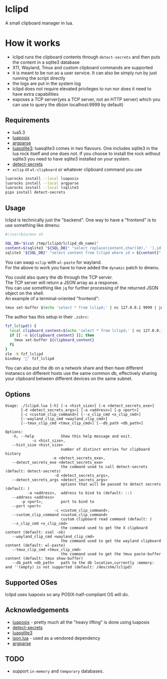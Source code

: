 # lclipd
A small clipboard manager in lua.</br>

# How it works
* lclipd runs the clipboard contents through `detect-secrets` and then puts the content in a sqlite3 database
* X11, Wayland, Tmux and custom clipboard commands are supported
* it is meant to be run as a user service. It can also be simply run by just running the script directly
* the logs are put in the system log
* lclipd does not require elevated privileges to run nor does it need to have extra capabilities
* exposes a TCP server(yes a TCP server, not an HTTP server) which you can use to query the db(on localhost:9999 by default)

## Requirements
* lua5.3
* [luaposix](https://github.com/luaposix/luaposix)
* [argparse](https://github.com/mpeterv/argparse)
* [luasqlite3](http://lua.sqlite.org/index.cgi/home): luasqlite3 comes in two flavours. One includes sqlite3 in the lua rock itself and one does not. If you choose to install the rock without sqlite3 you need to have sqlite3 installed on your system.
* [detect-secrets](https://github.com/Yelp/detect-secrets)
* `xclip` ot `wl-clipboard` or whatever clipboard command you use

```sh
luarocks install --local luaposix
luarocks install --local argparse
luarocks install --local lsqlite3
pipx install detect-secrets
```

## Usage

lclipd is technically just the "backend". One way to have a "frontend" is to use something like dmenu:</br>
```sh
#!/usr/bin/env sh

SQL_DB="$(cat /tmp/lclipd/lclipd_db_name)"
content=$(sqlite3 "${SQL_DB}" "select replace(content,char(10),' '),id from lclipd;" | dmenu -D "|" -l 20 -p "lclipd:")
sqlite3 "${SQL_DB}" "select content from lclipd where id = ${content}" | xsel -ib
```
You can swap `xclip` with `wl-paste` for wayland.</br>
For the above to work you have to have added the `dynamic` patch to dmenu.</br>

You could also query the db through the TCP server.</br>
The TCP server will return a JSON array as a response.</br>
You can use something like `jq` for further processing of the returned JSON object on the shell.</br>
An example of a terminal-oriented "frontend":
```sh
tmux set-buffer $(echo 'select * from lclipd;' | nc 127.0.0.1 9999 | jq '.[1]' | awk '{print substr($0, 2, length($0) - 2)}' | fzf)
```

The author has this setup in their `.zshrc`:
```sh
fzf_lclipd() {
  local clipboard_content=$(echo 'select * from lclipd;' | nc 127.0.0.1 9999 | jq '.[1]' | awk '{print substr($0, 2, length($0) - 2)}' | fzf-tmux -p 80%,80%)
  if [[ -n ${clipboard_content} ]]; then
    tmux set-buffer ${clipboard_content}
  fi
}
zle -N fzf_lclipd
bindkey '' fzf_lclipd
```
You can also put the db on a network share and then have different instanecs on different hosts use the same common db, effectively sharing your clipboard between different devices on the same subnet.</br>

## Options

```
Usage: ./lclipd.lua [-h] [-s <hist_size>] [-e <detect_secrets_exe>]
       [-d <detect_secrets_args>] [-a <address>] [-p <port>]
       [-c <custom_clip_command>] [--x_clip_cmd <x_clip_cmd>]
       [--wayland_clip_cmd <wayland_clip_cmd>]
       [--tmux_clip_cmd <tmux_clip_cmd>] [--db_path <db_path>]

Options:
   -h, --help            Show this help message and exit.
            -s <hist_size>,
   --hist_size <hist_size>
                         number of distinct entries for clipboard history
                     -e <detect_secrets_exe>,
   --detect_secrets_exe <detect_secrets_exe>
                         the command used to call detect-secrets (default: detect-secrets)
                      -d <detect_secrets_args>,
   --detect_secrets_args <detect_secrets_args>
                         options that will be passed to detect secrets (default: )
          -a <address>,  address to bind to (default: ::)
   --address <address>
       -p <port>,        port to bind to
   --port <port>
                      -c <custom_clip_command>,
   --custom_clip_command <custom_clip_command>
                         custom clipboard read command (default: )
   --x_clip_cmd <x_clip_cmd>
                         the command used to get the X clipboard content (default: xsel -ob)
   --wayland_clip_cmd <wayland_clip_cmd>
                         the command used to get the wayland clipboard content (default: wl-paste)
   --tmux_clip_cmd <tmux_clip_cmd>
                         the command used to get the tmux paste-buffer content (default: tmux show-buffer)
   --db_path <db_path>   path to the db location,currently :memory: and ''(empty) is not supported (default: /dev/shm/lclipd)
```

## Supported OSes
lcilpd uses luaposix so any POSIX-half-compliant OS will do.</br>

## Acknowledgements
* [luaposix](https://github.com/luaposix/luaposix) - pretty much all the "heavy lifting" is done using luaposix
* [detect-secrets](https://github.com/Yelp/detect-secrets)
* [luasqlite3](http://lua.sqlite.org/index.cgi/home)
* [json.lua](https://github.com/rxi/json.lua) - used as a vendored dependency
* [argparse](https://github.com/mpeterv/argparse)

## TODO
* support `in-memory` and `temporary` databases.
